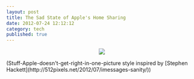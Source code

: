 ```yaml
---
layout: post
title: The Sad State of Apple's Home Sharing
date: 2012-07-24 12:12:12
category: tech
published: true
---
```


<p style="text-align: center;"><img src="https://blog.timmschoof.com/images/homesharing.png"/><br/></p>
(Stuff-Apple-doesn't-get-right-in-one-picture style inspired by [Stephen Hackett](http://512pixels.net/2012/07/imessages-sanity/))